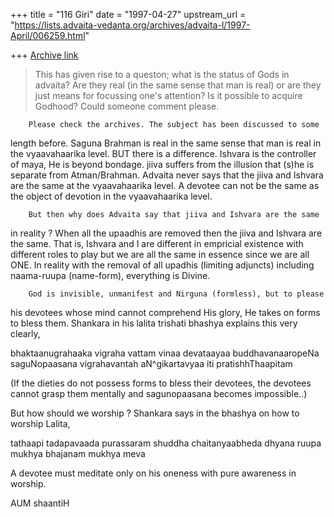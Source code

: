 +++
title = "116 Giri"
date = "1997-04-27"
upstream_url = "https://lists.advaita-vedanta.org/archives/advaita-l/1997-April/006259.html"

+++
[Archive link](https://lists.advaita-vedanta.org/archives/advaita-l/1997-April/006259.html)

>This has given rise to a queston; what is the status of Gods in advaita?
>Are they real (in the same sense that man is real) or are they just
>means for focussing one's attention? Is it possible to acquire Godhood?
>Could someone comment please.

        Please check the archives. The subject has been discussed to some
length before. Saguna Brahman is real in the same sense that man is real
in the vyaavahaarika level. BUT there is a difference. Ishvara is the
controller of maya, He is beyond bondage. jiiva suffers from the illusion
that (s)he is separate from Atman/Brahman. Advaita never says that the
jiiva and Ishvara are the same at the vyaavahaarika level. A devotee can
not be the same as the object of devotion in the vyaavahaarika level.

        But then why does Advaita say that jiiva and Ishvara are the same
in reality ? When all the upaadhis are removed then the jiiva and Ishvara
are the same. That is, Ishvara and I are different in empricial existence
with different roles to play but we are all the same in essence since we
are all ONE. In reality with the removal of all upadhis (limiting
adjuncts) including naama-ruupa (name-form), everything is Divine.

        God is invisible, unmanifest and Nirguna (formless), but to please
his devotees whose mind cannot comprehend His glory, He takes on forms to
bless them. Shankara in his lalita trishati bhashya explains this very
clearly,

bhaktaanugrahaaka vigraha vattam vinaa devataayaa buddhavanaaropeNa
saguNopaasana vigrahavantah aN^gikartavyaa iti pratishhThaapitam

(If the dieties do not possess forms to bless their devotees,
the devotees cannot grasp them mentally and sagunopaasana becomes
impossible..)

But how should we worship ?
Shankara says in the bhashya on how to worship Lalita,

tathaapi tadapavaada purassaram shuddha chaitanyaabheda
dhyana ruupa mukhya bhajanam mukhya meva

A devotee must meditate only on his oneness with pure awareness in worship.

AUM shaantiH

